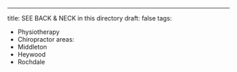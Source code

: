 ---
title: SEE BACK & NECK in this directory
draft: false
tags:
- Physiotherapy
- Chiropractor
areas:
- Middleton
- Heywood
- Rochdale